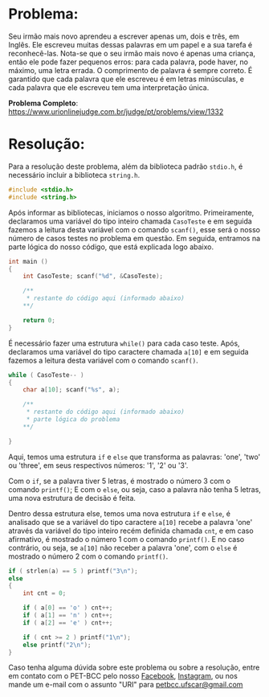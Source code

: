 # Problema:

Seu irmão mais novo aprendeu a escrever apenas um, dois e três, em Inglês. Ele escreveu muitas dessas palavras em um papel e a sua tarefa é reconhecê-las. Nota-se que o seu irmão mais novo é apenas uma criança, então ele pode fazer pequenos erros: para cada palavra, pode haver, no máximo, uma letra errada. O comprimento de palavra é sempre correto. É garantido que cada palavra que ele escreveu é em letras minúsculas, e cada palavra que ele escreveu tem uma interpretação única.

**Problema Completo**: https://www.urionlinejudge.com.br/judge/pt/problems/view/1332

# Resolução:

Para a resolução deste problema, além da biblioteca padrão `stdio.h`, é necessário incluir a biblioteca `string.h`.

```c
#include <stdio.h>
#include <string.h>
```

Após informar as bibliotecas, iniciamos o nosso algoritmo. Primeiramente, declaramos uma variável do tipo inteiro chamada `CasoTeste` e em seguida fazemos a leitura desta variável com o comando `scanf()`, esse será o nosso número de casos testes no problema em questão. Em seguida, entramos na parte lógica do nosso código, que está explicada logo abaixo.

```c
int main ()
{
    int CasoTeste; scanf("%d", &CasoTeste);

	/**
     * restante do código aqui (informado abaixo)
    **/

    return 0;
}
```

É necessário fazer uma estrutura `while()` para cada caso teste. Após, declaramos uma variável do tipo caractere chamada `a[10]` e em seguida fazemos a leitura desta variável com o comando `scanf()`.

```c
while ( CasoTeste-- )
{
    char a[10]; scanf("%s", a);

	/**
     * restante do código aqui (informado abaixo)
     * parte lógica do problema
    **/

}
```

Aqui, temos uma estrutura `if` e `else` que transforma as palavras: 'one', 'two' ou 'three', em seus respectivos números: '1', '2' ou '3'.

Com o `if`, se a palavra tiver 5 letras, é mostrado o número 3 com o comando `printf()`; E com o `else`, ou seja, caso a palavra não tenha 5 letras, uma nova estrutura de decisão é feita.

Dentro dessa estrutura else, temos uma nova estrutura `if` e `else`, é analisado que se a variável do tipo caractere `a[10]` recebe a palavra 'one' através da variável do tipo inteiro recém definida chamada `cnt`, e em caso afirmativo, é mostrado o número 1 com o comando `printf()`. E no caso contrário, ou seja, se `a[10]` não receber a palavra 'one', com o `else` é mostrado o número 2 com o comando `printf()`.

```c
if ( strlen(a) == 5 ) printf("3\n");
else
{
    int cnt = 0;

    if ( a[0] == 'o' ) cnt++;
    if ( a[1] == 'n' ) cnt++;
    if ( a[2] == 'e' ) cnt++;

    if ( cnt >= 2 ) printf("1\n");
    else printf("2\n");
}
```

Caso tenha alguma dúvida sobre este problema ou sobre a resolução, entre em contato com o PET-BCC pelo nosso
[Facebook](https://www.facebook.com/petbcc/),
[Instagram](https://www.instagram.com/petbcc.ufscar/),
ou nos mande um e-mail com o assunto "URI" para  petbcc.ufscar@gmail.com